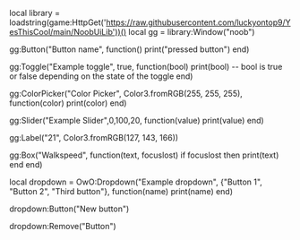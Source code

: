 local library = loadstring(game:HttpGet('https://raw.githubusercontent.com/luckyontop9/YesThisCool/main/NoobUiLib'))()
local gg = library:Window("noob")

gg:Button("Button name", function()
   print("pressed button")
end)

gg:Toggle("Example toggle", true, function(bool)
    print(bool) -- bool is true or false depending on the state of the toggle
end)

gg:ColorPicker("Color Picker", Color3.fromRGB(255, 255, 255), function(color)
   print(color)
end)

gg:Slider("Example Slider",0,100,20, function(value)
   print(value)
end)

gg:Label("21", Color3.fromRGB(127, 143, 166))

gg:Box("Walkspeed", function(text, focuslost)
   if focuslost then
   print(text)
   end
end)

local dropdown = OwO:Dropdown("Example dropdown", {"Button 1", "Button 2", "Third button"}, function(name)
   print(name)
end)

dropdown:Button("New button")

dropdown:Remove("Button")
